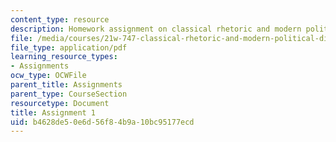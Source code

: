 ```yaml
---
content_type: resource
description: Homework assignment on classical rhetoric and modern political discourse.
file: /media/courses/21w-747-classical-rhetoric-and-modern-political-discourse-fall-2009/b4628de50e6d56f84b9a10bc95177ecd_MIT21W_747_01F09_assn01.pdf
file_type: application/pdf
learning_resource_types:
- Assignments
ocw_type: OCWFile
parent_title: Assignments
parent_type: CourseSection
resourcetype: Document
title: Assignment 1
uid: b4628de5-0e6d-56f8-4b9a-10bc95177ecd
---
```

